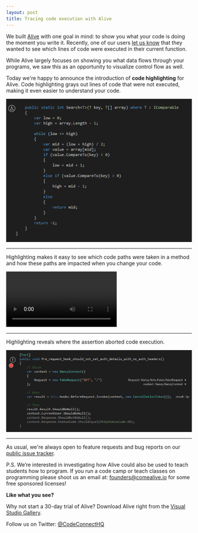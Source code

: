 ```yaml
---
layout: post
title: Tracing code execution with Alive
---
```


We built [Alive](http://comealive.io) with one goal in mind: to show you what your code is doing the moment you write it. Recently, one of our users [let us know](https://github.com/CodeConnect/AliveFeedback/issues/44) that they wanted to see which lines of code were executed in their current function. 

While Alive largely focuses on showing you what data flows through your programs, we saw this as an opportunity to visualize control flow as well.


Today we're happy to announce the introduction of **code highlighting** for Alive. Code highlighting grays out lines of code that were not executed, making it even easier to understand your code. 

![GIF that shows before and after the highlighting](/images/Highlighting/highlighting-binary.gif)

---

Highlighting makes it easy to see which code paths were taken in a method and how these paths are impacted when you change your code.

<video autoplay loop preload>
		<source src="https://codeconnectcdn.blob.core.windows.net/cdn/blog/highlighting-editing.mp4" type="video/mp4">
		<source src="https://codeconnectcdn.blob.core.windows.net/cdn/blog/highlighting-editing.webm" type="video/webm">
</video>

---

Highlighting reveals where the assertion aborted code execution.

![Screenshot that shows behavior with exception](/images/Highlighting/highlighting-with-exception.png)

---

As usual, we're always open to feature requests and bug reports on our [public issue tracker](http://github.com/CodeConnect/AliveFeedback/). 


P.S. We’re interested in investigating how Alive could also be used to teach students how to program. If you run a code camp or teach classes on programming please shoot us an email at: founders@comealive.io for some free sponsored licenses!



**Like what you see?**

Why not start a 30-day trial of Alive? Download Alive right from the [Visual Studio Gallery](https://visualstudiogallery.msdn.microsoft.com/4af8eb1a-c64f-4da8-9bf0-6835cf3e95c8).

Follow us on Twitter: [@CodeConnectHQ](https://twitter.com/codeconnecthq)
